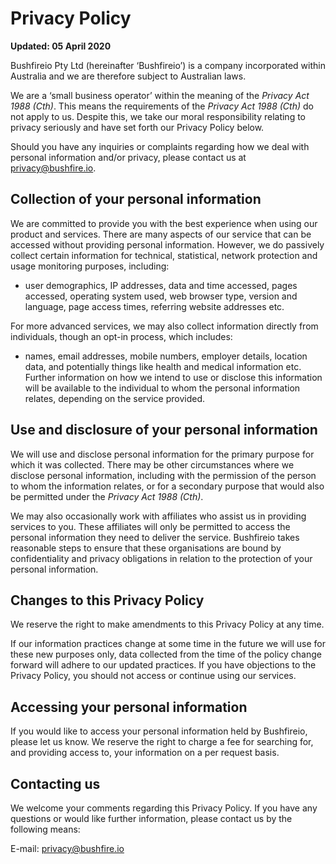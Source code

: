 # Privacy Policy

__Updated: 05 April 2020__

Bushfireio Pty Ltd (hereinafter ‘Bushfireio’) is a company incorporated within Australia and we are therefore subject to Australian laws.

We are a ‘small business operator’ within the meaning of the *Privacy Act 1988 (Cth)*. This means the requirements of the *Privacy Act 1988 (Cth)* do not apply to us. Despite this, we take our moral responsibility relating to privacy seriously and have set forth our Privacy Policy below.

Should you have any inquiries or complaints regarding how we deal with personal information and/or privacy, please contact us at privacy@bushfire.io.

## Collection of your personal information

We are committed to provide you with the best experience when using our product and services. There are many aspects of our service that can be accessed without providing personal information. However, we do passively collect certain information for technical, statistical, network protection and usage monitoring purposes, including:

 - user demographics, IP addresses, data and time accessed, pages accessed, operating system used, web browser type, version and language, page access times, referring website addresses etc.

For more advanced services, we may also collect information directly from individuals, though an opt-in process, which includes:

 - names, email addresses, mobile numbers, employer details, location data, and potentially things like health and medical information etc.
Further information on how we intend to use or disclose this information will be available to the individual to whom the personal information relates, depending on the service provided.


## Use and disclosure of your personal information
We will use and disclose personal information for the primary purpose for which it was collected. There may be other circumstances where we disclose personal information, including with the permission of the person to whom the information relates, or for a secondary purpose that would also be permitted under the *Privacy Act 1988 (Cth)*.

We may also occasionally work with affiliates who assist us in providing services to you. These affiliates will only be permitted to access the personal information they need to deliver the service. Bushfireio takes reasonable steps to ensure that these organisations are bound by confidentiality and privacy obligations in relation to the protection of your personal information.

## Changes to this Privacy Policy
We reserve the right to make amendments to this Privacy Policy at any time.

If our information practices change at some time in the future we will use for these new purposes only, data collected from the time of the policy change forward will adhere to our updated practices.
If you have objections to the Privacy Policy, you should not access or continue using our services.


## Accessing your personal information
If you would like to access your personal information held by Bushfireio, please let us know. We reserve the right to charge a fee for searching for, and providing access to, your information on a per request basis.

## Contacting us
We welcome your comments regarding this Privacy Policy. If you have any questions or would like further information, please contact us by the following means:

E-mail: privacy@bushfire.io
